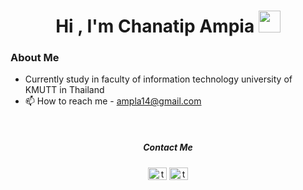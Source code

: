<h1 align="center">Hi , I'm Chanatip Ampia <img src="https://media.giphy.com/media/hvRJCLFzcasrR4ia7z/giphy.gif" width="35"></h1>

<h3 align="left">About Me</h3>

- Currently study in faculty of information technology university of KMUTT in Thailand
- 📫 How to reach me - ampla14@gmail.com


<br>
<h5 align="center">Contact Me</h5>
<div align="center">
  <a href="https://www.facebook.com/chanatip.ampia/" target="blank"><img align="center" src="https://raw.githubusercontent.com/rahuldkjain/github-profile-readme-generator/master/src/images/icons/Social/facebook.svg" alt="taohoo3698" height="20" width="30" /></a>
  <a href="https://www.instagram.com/_film_naja/" target="blank"><img align="center" src="https://raw.githubusercontent.com/rahuldkjain/github-profile-readme-generator/master/src/images/icons/Social/instagram.svg" alt="taohoo3698" height="20" width="30" /></a>
</div>
